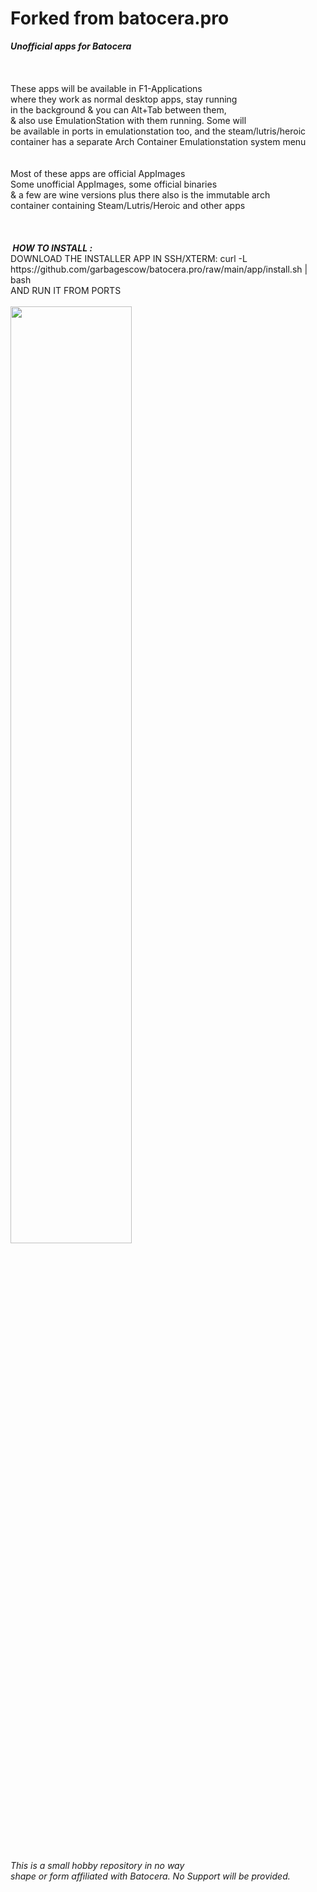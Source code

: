 # Forked from batocera.pro
<Forked from Uureel...my pesonal mods>
<b><i>Unofficial apps for Batocera </i></b><br>
<br>
<br>
<br>
</b>These apps will be available in F1-Applications <br>
where they work as normal desktop apps, stay running <br>
in the background & you can Alt+Tab between them, <br>
& also use EmulationStation with them running.  Some will <br>
be available in ports in emulationstation too, and the steam/lutris/heroic<br> 
container has a separate Arch Container Emulationstation system menu<br>
<br>
<br>
Most of these apps are official AppImages <br>
Some unofficial AppImages, some official binaries <br>
& a few are wine versions plus  there also is the immutable arch<br>
container containing Steam/Lutris/Heroic and other apps<br>
<br>
<br>
<br>
<b><i>&nbsp;HOW TO INSTALL : </font></b></i><br>
DOWNLOAD THE INSTALLER APP IN SSH/XTERM: curl -L https://github.com/garbagescow/batocera.pro/raw/main/app/install.sh | bash <br>
AND RUN IT FROM PORTS<br>
<br>
<img src="https://github.com/garbagescow/batocera.pro/raw/main/app/pro.PNG" style="width:62%;height:auto;"/>
<br>
<br>
<br>
<br>
<br>
<i>This is a small hobby repository in no way <br>
shape or form affiliated with Batocera. No Support will be provided. </i><br>

